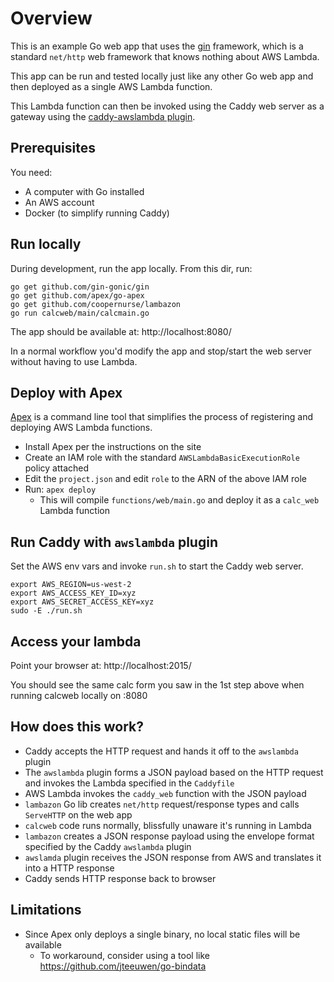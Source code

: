 
# Overview

This is an example Go web app that uses the [gin](https://godoc.org/github.com/gin-gonic/gin)
framework, which is a standard `net/http` web framework that knows nothing about AWS Lambda.

This app can be run and tested locally just like any other Go web app
and then deployed as a single AWS Lambda function.

This Lambda function can then be invoked using the Caddy web server as
a gateway using the [caddy-awslambda plugin](https://github.com/coopernurse/caddy-awslambda).

## Prerequisites

You need:

* A computer with Go installed
* An AWS account
* Docker (to simplify running Caddy)

## Run locally

During development, run the app locally. From this dir, run:

```
go get github.com/gin-gonic/gin
go get github.com/apex/go-apex
go get github.com/coopernurse/lambazon
go run calcweb/main/calcmain.go
```

The app should be available at: http://localhost:8080/

In a normal workflow you'd modify the app and stop/start the web server
without having to use Lambda.

## Deploy with Apex

[Apex]() is a command line tool that simplifies the process of registering and
deploying AWS Lambda functions.

* Install Apex per the instructions on the site
* Create an IAM role with the standard `AWSLambdaBasicExecutionRole` policy attached
* Edit the `project.json` and edit `role` to the ARN of the above IAM role
* Run: `apex deploy`
  * This will compile `functions/web/main.go` and deploy it as a `calc_web` Lambda function

## Run Caddy with `awslambda` plugin

Set the AWS env vars and invoke `run.sh` to start the Caddy web server.

```
export AWS_REGION=us-west-2
export AWS_ACCESS_KEY_ID=xyz
export AWS_SECRET_ACCESS_KEY=xyz
sudo -E ./run.sh
```

## Access your lambda

Point your browser at:  http://localhost:2015/

You should see the same calc form you saw in the 1st step above
when running calcweb locally on :8080

## How does this work?

* Caddy accepts the HTTP request and hands it off to the `awslambda` plugin
* The `awslambda` plugin forms a JSON payload based on the HTTP request and
invokes the Lambda specified in the `Caddyfile`
* AWS Lambda invokes the `caddy_web` function with the JSON payload
* `lambazon` Go lib creates `net/http` request/response types and calls `ServeHTTP` on the web app
* `calcweb` code runs normally, blissfully unaware it's running in Lambda
* `lambazon` creates a JSON response payload using the envelope format specified by the Caddy `awslambda` plugin
* `awslamda` plugin receives the JSON response from AWS and translates it into a HTTP response
* Caddy sends HTTP response back to browser

## Limitations

* Since Apex only deploys a single binary, no local static files will be available
  * To workaround, consider using a tool like https://github.com/jteeuwen/go-bindata

